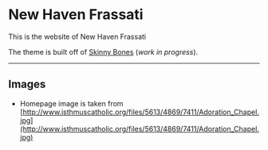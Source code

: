 # New Haven Frassati

This is the website of New Haven Frassati

The theme is built off of [Skinny Bones](http://mmistakes.github.io/skinny-bones-jekyll/) (*work in progress*).

---

## Images

* Homepage image is taken from [http://www.isthmuscatholic.org/files/5613/4869/7411/Adoration_Chapel.jpg](http://www.isthmuscatholic.org/files/5613/4869/7411/Adoration_Chapel.jpg)
